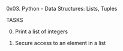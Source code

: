 0x03. Python - Data Structures: Lists, Tuples

TASKS

0. Print a list of integers

1. Secure access to an element in a list
